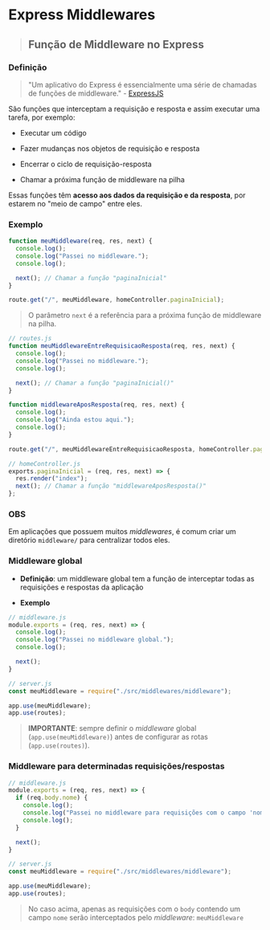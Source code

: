 # Express Middlewares

> ## **Função de Middleware no Express**

### **Definição**

> "Um aplicativo do Express é essencialmente uma série de chamadas de funções de middleware." - [ExpressJS](https://expressjs.com/pt-br/guide/using-middleware.html)

São funções que interceptam a requisição e resposta e assim executar uma tarefa, por exemplo:

* Executar um código

* Fazer mudanças nos objetos de requisição e resposta

* Encerrar o ciclo de requisição-resposta

* Chamar a próxima função de middleware na pilha

Essas funções têm **acesso aos dados da requisição e da resposta**, por estarem no "meio de campo" entre eles.

### **Exemplo**

```js
function meuMiddleware(req, res, next) {
  console.log();
  console.log("Passei no middleware.");
  console.log();

  next(); // Chamar a função "paginaInicial"
}

route.get("/", meuMiddleware, homeController.paginaInicial);
```

> O parâmetro `next` é a referência para a próxima função de middleware na pilha.

```js
// routes.js
function meuMiddlewareEntreRequisicaoResposta(req, res, next) {
  console.log();
  console.log("Passei no middleware.");
  console.log();

  next(); // Chamar a função "paginaInicial()"
}

function middlewareAposResposta(req, res, next) {
  console.log();
  console.log("Ainda estou aqui.");
  console.log();
}

route.get("/", meuMiddlewareEntreRequisicaoResposta, homeController.paginaInicial, middlewareAposResposta);

// homeController.js
exports.paginaInicial = (req, res, next) => {
  res.render("index");
  next(); // Chamar a função "middlewareAposResposta()"
};
```

### **OBS**

Em aplicações que possuem muitos *middlewares*, é comum criar um diretório `middleware/` para centralizar todos eles.

### **Middleware global**

* **Definição**: um middleware global tem a função de interceptar todas as requisições e respostas da aplicação

* **Exemplo**

```js
// middleware.js
module.exports = (req, res, next) => {
  console.log();
  console.log("Passei no middleware global.");
  console.log();

  next();
}

// server.js
const meuMiddleware = require("./src/middlewares/middleware");

app.use(meuMiddleware);
app.use(routes);
```

> **IMPORTANTE**: sempre definir o *middleware* global (`app.use(meuMiddleware)`) antes de configurar as rotas (`app.use(routes)`).

### **Middleware para determinadas requisições/respostas**

```js
// middleware.js
module.exports = (req, res, next) => {
  if (req.body.nome) {
    console.log();
    console.log("Passei no middleware para requisições com o campo 'nome' no body.");
    console.log();
  }

  next();
}

// server.js
const meuMiddleware = require("./src/middlewares/middleware");

app.use(meuMiddleware);
app.use(routes);
```

> No caso acima, apenas as requisições com o `body` contendo um campo `nome` serão interceptados pelo *middleware*: `meuMiddleware`